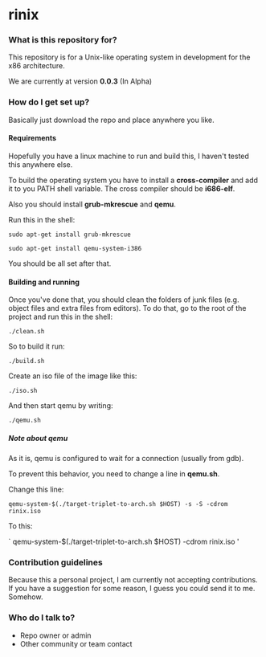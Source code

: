 rinix
=====

### What is this repository for? ###

This repository is for a Unix-like operating system in development for the x86 architecture.

We are currently at version **0.0.3** (In Alpha)

### How do I get set up? ###

Basically just download the repo and place anywhere you like.

#### Requirements ####

Hopefully you have a linux machine to run and build this, I haven't tested this anywhere else.

To build the operating system you have to install a **cross-compiler** and add it to you PATH shell variable. The cross compiler should be **i686-elf**.

Also you should install **grub-mkrescue** and **qemu**.

Run this in the shell:

` sudo apt-get install grub-mkrescue `

` sudo apt-get install qemu-system-i386 `

You should be all set after that.

#### Building and running ####


Once you've done that, you should clean the folders of junk files (e.g. object files and extra files from editors). To do that, go to the root of the project and run this in the shell:

` ./clean.sh `

So to build it run:

` ./build.sh `

Create an iso file of the image like this:

` ./iso.sh `

And then start qemu by writing:

` ./qemu.sh `

##### Note about qemu #####

As it is, qemu is configured to wait for a connection (usually from gdb).

To prevent this behavior, you need to change a line in **qemu.sh**.

Change this line:

` qemu-system-$(./target-triplet-to-arch.sh $HOST) -s -S -cdrom rinix.iso `

To this:

` qemu-system-$(./target-triplet-to-arch.sh $HOST) -cdrom rinix.iso '

### Contribution guidelines ###

Because this a personal project, I am currently not accepting contributions. If you have a suggestion for some reason, I guess you could send it to me. Somehow.

### Who do I talk to? ###

* Repo owner or admin
* Other community or team contact
